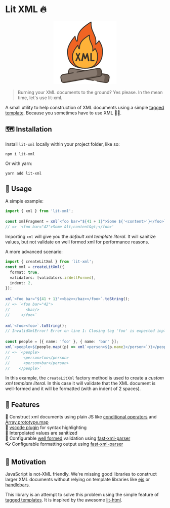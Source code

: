 # Lit XML 🔥

<p align="center">
  <img width="200" height="200" src="https://raw.githubusercontent.com/nicojs/lit-xml/master/packages/vscode-lit-xml/images/icon.png">
</p>

> Burning your XML documents to the ground? Yes please. In the mean time, let's use lit-xml.

A small utility to help construction of XML documents using a simple [tagged template](https://developer.mozilla.org/en-US/docs/Web/JavaScript/Reference/Template_literals#Tagged_templates). Because you sometimes have to use XML 🤷‍♀️.

## 🗺️ Installation

Install `lit-xml` locally within your project folder, like so:

```shell
npm i lit-xml
```

Or with yarn:

```shell
yarn add lit-xml
```

## 🎁 Usage

A simple example:

```ts
import { xml } from 'lit-xml';

const xmlFragment = xml`<foo bar="${41 + 1}">Some ${'<content>'}</foo>`.toString();
// => '<foo bar="42">Some &lt;content&gt;</foo>'
```

Importing `xml` will give you the _default xml template literal_. It will sanitize values, but not validate on well formed xml for performance reasons.

A more advanced scenario:

```ts
import { createLitXml } from 'lit-xml';
const xml = createLitXml({
  format: true,
  validators: [validators.isWellFormed],
  indent: 2,
});

xml`<foo bar="${41 + 1}"><baz></baz></foo>`.toString();
// => `<foo bar="42">
//       <baz/>
//     </foo>`

xml`<foo><foo>`.toString();
// InvalidXmlError! Error on line 1: Closing tag 'foo' is expected inplace of 'bar'.

const people = [{ name: 'foo' }, { name: 'bar' }];
xml`<people>${people.map((p) => xml`<person>${p.name}</person>`)}</people>`.toString();
// => `<people>
//      <person>foo</person>
//      <person>bar</person>
//    </people>`
```

In this example, the `createLitXml` factory method is used to create a _custom xml template literal_.
In this case it will validate that the XML document is well-formed and it will be formatted (with an indent of 2 spaces).

## 🚀 Features

🧩 Construct xml documents using plain JS like [conditional operators](https://developer.mozilla.org/en-US/docs/Web/JavaScript/Reference/Operators/Conditional_Operator) and [Array.prototype.map](https://developer.mozilla.org/en-US/docs/Web/JavaScript/Reference/Global_Objects/Array/map)  
💄 [vscode plugin](https://github.com/nicojs/lit-xml/tree/master/packages/vscode-lit-xml#lit-xml-vs-code-extension-) for syntax highlighting  
🚿 Interpolated values are sanitized  
📐 Configurable [well formed](https://www.w3resource.com/xml/well-formed.php) validation using [fast-xml-parser](https://www.npmjs.com/package/fast-xml-parser)  
👓 Configurable formatting output using [fast-xml-parser](https://www.npmjs.com/package/fast-xml-parser)

## 💭 Motivation

JavaScript is not-XML friendly. We're missing good libraries to construct larger XML documents without relying on template libraries like [ejs](https://www.npmjs.com/package/ejs) or [handlebars](https://www.npmjs.com/package/handlebars).

This library is an attempt to solve this problem using the simple feature of [tagged templates](https://developer.mozilla.org/en-US/docs/Web/JavaScript/Reference/Template_literals#Tagged_templates). It is inspired by the awesome [lit-html](https://www.npmjs.com/package/lit-html).
